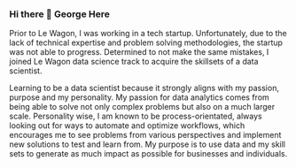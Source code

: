 ### Hi there 👋 George Here

Prior to Le Wagon, I was working in a tech startup. Unfortunately, due to the lack of technical expertise and problem solving methodologies, the startup was not able to progress. Determined to not make the same mistakes, I joined Le Wagon data science track to acquire the skillsets of a data scientist. 

Learning to be a data scientist because it strongly aligns with my passion, purpose and my personality. My passion for data analytics comes from being able to solve not only complex problems but also on a much larger scale. Personality wise, I am known to be process-orientated, always looking out for ways to automate and optimize workflows, which encourages me to see problems from various perspectives and implement new solutions to test and learn from. My purpose is to use data and my skill sets to generate as much impact as possible for businesses and individuals.
